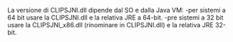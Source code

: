 La versione di CLIPSJNI.dll dipende dal SO e dalla Java VM:
	-per sistemi a 64 bit usare la CLIPSJNI.dll e la relativa JRE a 64-bit.
	-pre sistemi a 32 bit usare la CLIPSJNI_x86.dll (rinominare in CLIPSJNI.dll) e la relativa JRE 32-bit.